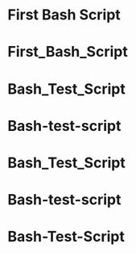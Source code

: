 # 
# First Bash Script
# First_Bash_Script
# Bash_Test_Script
# Bash-test-script
# Bash_Test_Script
# Bash-test-script
# Bash-Test-Script
